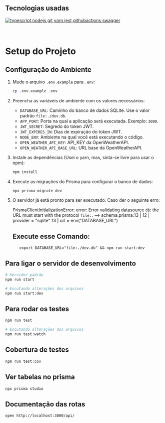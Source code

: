 ## Tecnologias usadas

  <a href="https://go-skill-icons.vercel.app/">
    <img src="https://go-skill-icons.vercel.app/api/icons?i=typescript,nodejs,git,yarn,jest,githubactions,swagger" alt="typescript,nodejs,git,yarn,jest,githubactions,swagger" />
  </a>

<br>
<br>
<br>

# Setup do Projeto

## Configuração do Ambiente

1. Mude o arquivo `.env.example` para `.env`:

   ```bash
   cp .env.example .env
   ```

2. Preencha as variáveis de ambiente com os valores necessários:

   - `DATABASE_URL`: Caminho do banco de dados SQLite. Use o valor padrão `file:./dev.db`.
   - `APP_PORT`: Porta na qual a aplicação será executada. Exemplo: `3000`.
   - `JWT_SECRET`: Segredo do token JWT.
   - `JWT_EXPIRES_IN`: Dias de expiração do token JWT.
   - `NODE_ENV`: Ambiente na qual você está executando o código.
   - `OPEN_WEATHER_API_KEY`: API_KEY da OpenWeatherAPI.
   - `OPEN_WEATHER_API_BASE_URL`: URL base da OpenWeatherAPI.

3. Instale as dependências (Usei o yarn, mas, sinta-se livre para usar o npm):

   ```bash
   npm install
   ```

4. Execute as migrações do Prisma para configurar o banco de dados:

   ```bash
   npx prisma migrate dev
   ```

5. O servidor já está pronto para ser executado. Caso der o seguinte erro:

   PrismaClientInitializationError: error: Error validating datasource `db`: the URL must start with the protocol `file:`.
   --> schema.prisma:13
   |
   12 | provider = "sqlite"
   13 | url = env("DATABASE_URL")

   ## Execute esse Comando:

   ```
      export DATABASE_URL="file:./dev.db" && npm run start:dev
   ```

## Para ligar o servidor de desenvolvimento

```bash
# Servidor padrão
npm run start

# Escutando alterações dos arquivos
npm run start:dev
```

## Para rodar os testes

```bash
npm run test

# Escutando alterações dos arquivos
npm run test:watch
```

## Cobertura de testes

```bash
npm run test:cov
```

## Ver tabelas no prisma

```bash
npx prisma studio
```

## Documentação das rotas

```bash
open http://localhost:3000/api/
```

